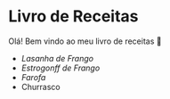 # Livro de Receitas 

Olá! Bem vindo ao meu livro de receitas :wave:

 - _Lasanha de Frango_
 - _Estrogonff de Frango_
 - *Farofa*
 - Churrasco

